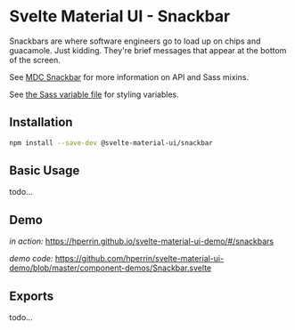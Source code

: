 # Svelte Material UI - Snackbar

Snackbars are where software engineers go to load up on chips and guacamole. Just kidding. They're brief messages that appear at the bottom of the screen.

See [MDC Snackbar](https://material.io/develop/web/components/snackbars/) for more information on API and Sass mixins.

See [the Sass variable file](https://github.com/material-components/material-components-web/blob/v3.1.1/packages/mdc-snackbar/_variables.scss) for styling variables.

## Installation

```sh
npm install --save-dev @svelte-material-ui/snackbar
```

## Basic Usage

todo...

## Demo

*in action:* https://hperrin.github.io/svelte-material-ui-demo/#/snackbars

*demo code:* https://github.com/hperrin/svelte-material-ui-demo/blob/master/component-demos/Snackbar.svelte

## Exports

todo...